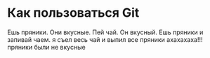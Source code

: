 # Как пользоваться Git
Ешь пряники. Они вкусные.
Пей чай. Он вкусный. 
Ешь пряники и запивай чаем.
я съел весь чай и выпил все пряники ахахахаха!!!
пряники были не вкусные